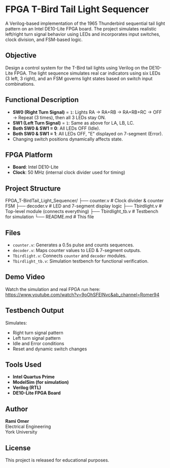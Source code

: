 # FPGA T-Bird Tail Light Sequencer
A Verilog-based implementation of the 1965 Thunderbird sequential tail light pattern on an Intel DE10-Lite FPGA board. The project simulates realistic left/right turn signal behavior using LEDs and incorporates input switches, clock division, and FSM-based logic.

## Objective
Design a control system for the T-Bird tail lights using Verilog on the DE10-Lite FPGA. The light sequence simulates real car indicators using six LEDs (3 left, 3 right), and an FSM governs light states based on switch input combinations.

## Functional Description
- **SW0 (Right Turn Signal)** = `1`: Lights RA → RA+RB → RA+RB+RC → OFF → Repeat (3 times), then all 3 LEDs stay ON.
- **SW1 (Left Turn Signal)** = `1`: Same as above for LA, LB, LC.
- **Both SW0 & SW1 = 0**: All LEDs OFF (Idle).
- **Both SW0 & SW1 = 1**: All LEDs OFF, "E" displayed on 7-segment (Error).
- Changing switch positions dynamically affects state.

## FPGA Platform
- **Board**: Intel DE10-Lite
- **Clock**: 50 MHz (internal clock divider used for timing)

## Project Structure
FPGA_T-BirdTail_Light_Sequencer/
├── counter.v          # Clock divider & counter FSM
├── decoder.v          # LED and 7-segment display logic
├── Tbirdlight.v       # Top-level module (connects everything)
├── Tbirdlight_tb.v    # Testbench for simulation
└── README.md          # This file

## Files
- `counter.v`: Generates a 0.5s pulse and counts sequences.
- `decoder.v`: Maps counter values to LED & 7-segment outputs.
- `Tbirdlight.v`: Connects `counter` and `decoder` modules.
- `Tbirdlight_tb.v`: Simulation testbench for functional verification.

## Demo Video
Watch the simulation and real FPGA run here:  
https://www.youtube.com/watch?v=9oOhSFElNvc&ab_channel=Romer94

## Testbench Output
Simulates:
- Right turn signal pattern
- Left turn signal pattern
- Idle and Error conditions
- Reset and dynamic switch changes

## Tools Used
- **Intel Quartus Prime**
- **ModelSim (for simulation)**
- **Verilog (RTL)**
- **DE10-Lite FPGA Board**

## Author
**Rami Omer**  
Electrical Engineering  
York University

## License
This project is released for educational purposes.
